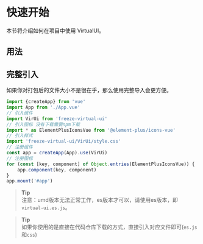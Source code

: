 # 快速开始

本节将介绍如何在项目中使用 VirtualUI。

## 用法

## 完整引入

如果你对打包后的文件大小不是很在乎，那么使用完整导入会更方便。

```js
import {createApp} from 'vue'
import App from './App.vue'
// 引入组件
import VirUi from 'freeze-virtual-ui'
// 引入图标 没有下载需要npm下载
import * as ElementPlusIconsVue from '@element-plus/icons-vue'
// 引入样式
import 'freeze-virtual-ui/VirUi/style.css'
// 注册组件
const app = createApp(App).use(VirUi)
// 注册图标
for (const [key, component] of Object.entries(ElementPlusIconsVue)) {
    app.component(key, component)
}
app.mount('#app')

```
> **Tip**<br>
> 注意：umd版本无法正常工作，es版本才可以，请使用es版本，即 `virtual-ui.es.js`。

> **Tip**<br>
> 如果你使用的是直接在代码仓库下载的方式，直接引入对应文件即可(`es.js`和`css`)

